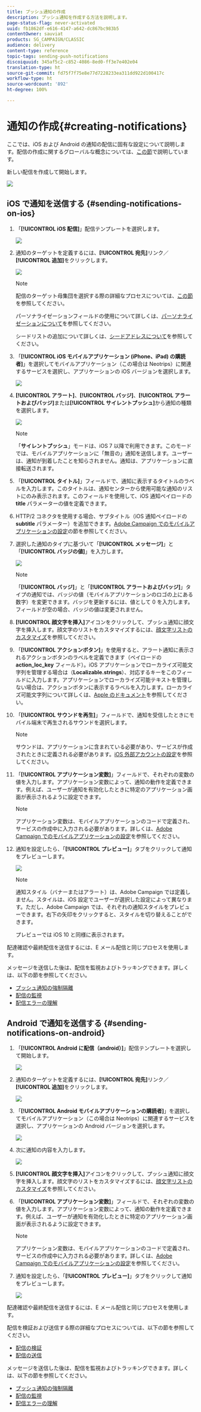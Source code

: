 ```yaml
---
title: プッシュ通知の作成
description: プッシュ通知を作成する方法を説明します。
page-status-flag: never-activated
uuid: fb1862df-e616-4147-a642-dc867bc983b5
contentOwner: sauviat
products: SG_CAMPAIGN/CLASSIC
audience: delivery
content-type: reference
topic-tags: sending-push-notifications
discoiquuid: 345af5c2-c852-4086-8ed0-ff3e7e402e04
translation-type: ht
source-git-commit: fd75f7f75e8e77d7228233ea311dd922d100417c
workflow-type: ht
source-wordcount: '892'
ht-degree: 100%

---
```



# 通知の作成{#creating-notifications}

ここでは、iOS および Android の通知の配信に固有な設定について説明します。配信の作成に関するグローバルな概念については、[この節](../../delivery/using/steps-about-delivery-creation-steps.md)で説明しています。

新しい配信を作成して開始します。

![](assets/nmac_delivery_1.png)

## iOS で通知を送信する {#sending-notifications-on-ios}

1. 「**[!UICONTROL iOS 配信]**」配信テンプレートを選択します。

   ![](assets/nmac_delivery_ios_1.png)

1. 通知のターゲットを定義するには、**[!UICONTROL 宛先]**&#x200B;リンク／**[!UICONTROL 追加]**&#x200B;をクリックします。

   ![](assets/nmac_delivery_ios_2.png)

   >[!NOTE]
   >
   >配信のターゲット母集団を選択する際の詳細なプロセスについては、[この節](../../delivery/using/steps-defining-the-target-population.md)を参照してください。
   >
   >パーソナライゼーションフィールドの使用について詳しくは、[パーソナライゼーションについて](../../delivery/using/about-personalization.md)を参照してください。
   >
   >シードリストの追加について詳しくは、[シードアドレスについて](../../delivery/using/about-seed-addresses.md)を参照してください。

1. 「**[!UICONTROL iOS モバイルアプリケーション (iPhone、iPad) の購読者]**」を選択してモバイルアプリケーション（この場合は Neotrips）に関連するサービスを選択し、アプリケーションの iOS バージョンを選択します。

   ![](assets/nmac_delivery_ios_3.png)

1. **[!UICONTROL アラート]**、**[!UICONTROL バッジ]**、**[!UICONTROL アラートおよびバッジ]**&#x200B;または&#x200B;**[!UICONTROL サイレントプッシュ]**&#x200B;から通知の種類を選択します。

   ![](assets/nmac_delivery_ios_4.png)

   >[!NOTE]
   >
   >「**サイレントプッシュ**」モードは、iOS 7 以降で利用できます。このモードでは、モバイルアプリケーションに「無音の」通知を送信します。ユーザーは、通知が到着したことを知らされません。通知は、アプリケーションに直接転送されます。

1. 「**[!UICONTROL タイトル]**」フィールドで、通知に表示するタイトルのラベルを入力します。このタイトルは、通知センターから使用可能な通知のリストにのみ表示されます。このフィールドを使用して、iOS 通知ペイロードの **title** パラメーターの値を定義できます。

1. HTTP/2 コネクタを使用する場合、サブタイトル（iOS 通知ペイロードの **subtitle** パラメーター）を追加できます。[Adobe Campaign でのモバイルアプリケーションの設定](../../delivery/using/configuring-the-mobile-application.md)の節を参照してください。

1. 選択した通知のタイプに基づいて「**[!UICONTROL メッセージ]**」と「**[!UICONTROL バッジの値]**」を入力します。

   ![](assets/nmac_delivery_ios_5.png)

   >[!NOTE]
   >
   >「**[!UICONTROL バッジ]**」と「**[!UICONTROL アラートおよびバッジ]**」タイプの通知では、バッジの値（モバイルアプリケーションのロゴの上にある数字）を変更できます。バッジを更新するには、値として 0 を入力します。フィールドが空の場合、バッジの値は変更されません。

1. **[!UICONTROL 顔文字を挿入]**&#x200B;アイコンをクリックして、プッシュ通知に顔文字を挿入します。顔文字のリストをカスタマイズするには、[顔文字リストのカスタマイズ](../../delivery/using/customizing-emoticon-list.md)を参照してください。

1. 「**[!UICONTROL アクションボタン]**」を使用すると、アラート通知に表示されるアクションボタンのラベルを定義できます（ペイロードの **action_loc_key** フィールド）。iOS アプリケーションでローカライズ可能文字列を管理する場合は（**Localizable.strings**）、対応するキーをこのフィールドに入力します。アプリケーションでローカライズ可能テキストを管理しない場合は、アクションボタンに表示するラベルを入力します。ローカライズ可能文字列について詳しくは、[Apple のドキュメント](https://developer.apple.com/library/archive/documentation/NetworkingInternet/Conceptual/RemoteNotificationsPG/CreatingtheNotificationPayload.html#//apple_ref/doc/uid/TP40008194-CH10-SW1)を参照してください。
1. 「**[!UICONTROL サウンドを再生]**」フィールドで、通知を受信したときにモバイル端末で再生されるサウンドを選択します。

   >[!NOTE]
   >
   >サウンドは、アプリケーションに含まれている必要があり、サービスが作成されたときに定義される必要があります。[iOS 外部アカウントの設定](../../delivery/using/configuring-the-mobile-application.md#configuring-external-account-ios)を参照してください。

1. 「**[!UICONTROL アプリケーション変数]**」フィールドで、それぞれの変数の値を入力します。アプリケーション変数によって、通知の動作を定義できます。例えば、ユーザーが通知を有効化したときに特定のアプリケーション画面が表示されるように設定できます。

   >[!NOTE]
   >
   >アプリケーション変数は、モバイルアプリケーションのコードで定義され、サービスの作成中に入力される必要があります。詳しくは、[Adobe Campaign でのモバイルアプリケーションの設定](../../delivery/using/configuring-the-mobile-application.md)を参照してください。

1. 通知を設定したら、「**[!UICONTROL プレビュー]**」タブをクリックして通知をプレビューします。

   ![](assets/nmac_intro_2.png)

   >[!NOTE]
   >
   >通知スタイル（バナーまたはアラート）は、Adobe Campaign では定義しません。スタイルは、iOS 設定でユーザーが選択した設定によって異なります。ただし、Adobe Campaign では、それぞれの通知スタイルをプレビューできます。右下の矢印をクリックすると、スタイルを切り替えることができます。
   >
   >プレビューでは iOS 10 と同様に表示されます。

配達確認や最終配信を送信するには、E メール配信と同じプロセスを使用します。

メッセージを送信した後は、配信を監視およびトラッキングできます。詳しくは、以下の節を参照してください。

* [プッシュ通知の強制隔離](../../delivery/using/understanding-quarantine-management.md#push-notification-quarantines)
* [配信の監視](../../delivery/using/monitoring-a-delivery.md)
* [配信エラーの理解](../../delivery/using/understanding-delivery-failures.md)

## Android で通知を送信する {#sending-notifications-on-android}

1. 「**[!UICONTROL Android に配信（android）]**」配信テンプレートを選択して開始します。

   ![](assets/nmac_delivery_android_1.png)

1. 通知のターゲットを定義するには、**[!UICONTROL 宛先]**&#x200B;リンク／**[!UICONTROL 追加]**&#x200B;をクリックします。

   ![](assets/nmac_delivery_android_2.png)

1. 「**[!UICONTROL Android モバイルアプリケーションの購読者]**」を選択してモバイルアプリケーション（この場合は Neotrips）に関連するサービスを選択し、アプリケーションの Android バージョンを選択します。

   ![](assets/nmac_delivery_android_3.png)

1. 次に通知の内容を入力します。

   ![](assets/nmac_delivery_android_4.png)

1. **[!UICONTROL 顔文字を挿入]**&#x200B;アイコンをクリックして、プッシュ通知に顔文字を挿入します。顔文字のリストをカスタマイズするには、[顔文字リストのカスタマイズ](../../delivery/using/defining-interactive-content.md)を参照してください。

1. 「**[!UICONTROL アプリケーション変数]**」フィールドで、それぞれの変数の値を入力します。アプリケーション変数によって、通知の動作を定義できます。例えば、ユーザーが通知を有効化したときに特定のアプリケーション画面が表示されるように設定できます。

   >[!NOTE]
   >
   >アプリケーション変数は、モバイルアプリケーションのコードで定義され、サービスの作成中に入力される必要があります。詳しくは、[Adobe Campaign でのモバイルアプリケーションの設定](../../delivery/using/configuring-the-mobile-application.md)を参照してください。

1. 通知を設定したら、「**[!UICONTROL プレビュー]**」タブをクリックして通知をプレビューします。

   ![](assets/nmac_intro_1.png)

配達確認や最終配信を送信するには、E メール配信と同じプロセスを使用します。

配信を検証および送信する際の詳細なプロセスについては、以下の節を参照してください。

* [配信の検証](../../delivery/using/steps-validating-the-delivery.md)
* [配信の送信](../../delivery/using/steps-sending-the-delivery.md)

メッセージを送信した後は、配信を監視およびトラッキングできます。詳しくは、以下の節を参照してください。

* [プッシュ通知の強制隔離](../../delivery/using/understanding-quarantine-management.md#push-notification-quarantines)
* [配信の監視](../../delivery/using/monitoring-a-delivery.md)
* [配信エラーの理解](../../delivery/using/understanding-delivery-failures.md)
